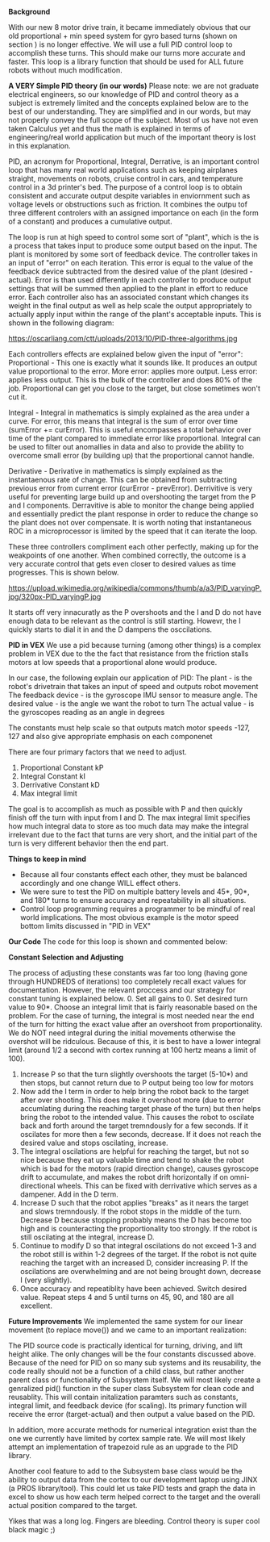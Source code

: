 **Background** 

With our new 8 motor drive train, it became immediately obvious that our old proportional + min speed system for gyro based turns 
(shown on section ) is no longer effective. We will use a full PID control loop to accomplish these turns. This
should make our turns more accurate and faster. This loop is a library function that should be used for ALL future robots without 
much modification. 

**A VERY Simple PID theory (in our words)**
Please note: we are not graduate electrical engineers, so our knowledge of PID and control theory as a subject is extremely limited 
and the concepts explained below are to the best of our understanding. They are simplified and in our words, but may not properly convey 
the full scope of the subject. Most of us have not even taken Calculus yet and thus the math is explained in terms of engineering/real world application but much of the important theory is lost in this explanation. 

PID, an acronym for Proportional, Integral, Derrative, is an important control loop that has many real world applications such as keeping airplanes straight, movements on robots, cruise control in cars, and temperature control in a 3d printer's bed. The purpose of a control loop is to obtain consistent and accurate output despite variables in enviornment such as voltage levels or obstructions such as friction. It combines the outpu tof three different controlers with an assigned importance on each (in the form of a constant) and produces a cumulative output. 

The loop is run at high speed to control some sort of "plant", which is the is a process that takes input to produce some output based on the input. The plant is monitored by some sort of feedback device. The controller takes in an input of "error" on each iteration. This error is equal to the value of the feedback device subtracted from the desired value of the plant (desired - actual). Error is than used differently in each controller to produce output settings that will be summed then applied to the plant in effort to reduce error. Each controller also has an associated constant which changes its weight in the final output as well as help scale the output appropriately to actually apply input within the range of the plant's acceptable inputs. This is shown in the following diagram:

https://oscarliang.com/ctt/uploads/2013/10/PID-three-algorithms.jpg

Each controllers effects are explained below given the input of "error":
Proportional - This one is exactly what it sounds like. It produces an output value proportional to the error. More error: applies more output. Less error: applies less output. This is the bulk of the controller and does 80% of the job. Proportional can get you close to the target, but close sometimes won't cut it. 

Integral - Integral in mathematics is simply explained as the area under a curve. For error, this means that integral is the sum of error over time (sumError += curError). This is useful encompasses a total behavior over time of the plant compared to immediate error like proportional. Integral can be used to filter out anomallies in data and also to provide the ability to overcome small error (by building up) that the proportional cannot handle. 

Derivative - Derivative in mathematics is simply explained as the instantaenous rate of change. This can be obtained from subtracting previous error from current error (curError - prevError). Derrivitive is very useful for preventing large build up and overshooting the target from the P and I components. Derravitive is able to monitor the change being applied and essentially predict the plant response in order to reduce the change so the plant does not over compensate. It is worth noting that instantaneous ROC in a microprocessor is limited by the speed that it can iterate the loop. 

These three controllers compliment each other perfectly, making up for the weakpoints of one another. When combined correctly, the outcome is a very accurate control that gets even closer to desired values as time progresses. This is shown below. 

https://upload.wikimedia.org/wikipedia/commons/thumb/a/a3/PID_varyingP.jpg/320px-PID_varyingP.jpg

It starts off very innacuratly as the P overshoots and the I and D do not have enough data to be relevant as the control is still starting. Howevr, the I quickly starts to dial it in and the D dampens the osccilations. 

**PID in VEX** 
We use a pid because turning (among other things) is a complex problem in VEX due to the the fact that resistance from the friction stalls motors at low speeds that a proportional alone would produce. 

In our case, the following explain our application of PID:
The plant - is the robot's drivetrain that takes an input of speed and outputs robot movement 
The feedback device - is the gyroscope IMU sensor to measure angle.
The desired value - is the angle we want the robot to turn 
The actual value - is the gyroscopes reading as an angle in degrees

The constants must help scale so that outputs match motor speeds -127, 127 and also give appropriate emphasis on each componenet

There are four primary factors that we need to adjust. 
  1. Proportional Constant kP
  2. Integral Constant kI
  3. Derrivative Constant kD
  4. Max integral limit
  
The goal is to accomplish as much as possible with P and then quickly finish off the turn with input from I and D. The max integral limit specifies how much integral data to store as too much data may make the integral irrelevant due to the fact that turns are very short, and the initial part of the turn is very different behavior then the end part. 
 

**Things to keep in mind** 
- Because all four constants effect each other, they must be balanced accordingly and one change WILL effect others.
- We were sure to test the PID on multiple battery levels and 45*, 90*, and 180* turns to ensure accuracy and repeatability
in all situations. 
- Control loop programming requires a programmer to be mindful of real world implications. The most obvious example
is the motor speed bottom limits discussed in "PID in VEX"

**Our Code**
The code for this loop is shown and commented below:

**Constant Selection and Adjusting** 

 The process of adjusting these constants was far too long (having gone through HUNDREDS of iterations) too completely recall exact
 values for documentation. However, the relevant proccess and our strategy for constant tuning is explained below. 
0. Set all gains to 0. Set desired turn value to 90*. Choose an integral limit that is fairly reasonable based on the problem. For the case of turning, the integral is most needed near the end of the turn for hitting the exact value after an overshoot from proportionality. We do NOT need integral during the initial movements otherwise the overshot will be ridculous. Because of this, it is best to have a lower integral limit (around 1/2 a second with cortex running at 100 hertz means a limit of 100). 
1. Increase P so that the turn slightly overshoots the target (5-10*) and then stops, but cannot return due to P output being too low
for motors 
2. Now add the I term in order to help bring the robot back to the target after over shooting. This does make it overshoot more
(due to error accumlating during the reaching target phase of the turn) but then helps bring the robot to the intended value. This 
causes the robot to oscilate back and forth around the target tremndously for a few seconds. If it oscilates for more then a few seconds, decrease. If it does not reach the desired value and stops oscilating, increase. 
3. The integral oscilations are helpful for reaching the target, but not so nice because they eat up valuable time and tend to shake the robot which is bad for the motors (rapid direction change), causes gyroscope drift to accumulate, and makes the robot drift horizontally
if on omni-directional wheels. This can be fixed with derrivative which serves as a dampener. Add in the D term. 
4. Increase D such that the robot applies "breaks" as it nears the target and slows tremndously. If the robot stops in the middle of the turn. Decrease D because stopping probably means the D has become too high and is counteracting the proportionality too strongly. If the robot is still oscilating at the integral, increase D. 
5. Continue to modify D so that integral oscilations do not exceed 1-3 and the robot still is within 1-2 degrees of the target. If the robot is not quite reaching the target with an increased D, consider increasing P. If the oscilations are overwhelming and are not being brought down, decrease I (very slightly). 
6. Once accuracy and repeatiblity have been achieved. Switch desired value.  Repeat steps 4 and 5 until turns on 45, 90, and 180 are all
excellent. 



**Future Improvements**
We implemented the same system for our linear movement (to replace move()) and we came to an important realization:

The PID source code is practically identical for turning, driving, and lift height alike. The only changes will be the four constants 
discussed above. Because of the need for PID on so many sub systems and its reusability, the code really should not be a function of
a child class, but rather another parent class or functionality of Subsystem itself. We will most likely create a genralized pid() function in the
super class Subsystem for clean code and reusablity. This will contain initalization paramters such as constants, integral limit, and
feedback device (for scaling). Its primary function will receive the error (target-actual) and then output a value based on the PID. 

In addition, more accurate methods for numerical integration exist than the one we currently have limited by cortex sample rate. We will most likely attempt an implementation of trapezoid rule as an upgrade to the PID library. 

Another cool feature to add to the Subsystem base class would be the ability to output data from the cortex to our development laptop using JINX (a PROS library/tool). This could let us take PID tests and graph the data in excel to show us how each term helped correct to the target and the overall actual position compared to the target. 

Yikes that was a long log. Fingers are bleeding. Control theory is super cool black magic ;) 
